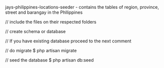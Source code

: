jays-philippines-locations-seeder - contains the tables of region, province, street and barangay in the Phllippines

// include the files on their respected folders

// create schema or database 

// If you have existing database proceed to the next comment

// do migrate
$ php artisan migrate

// seed the database
$ php artisan db:seed
